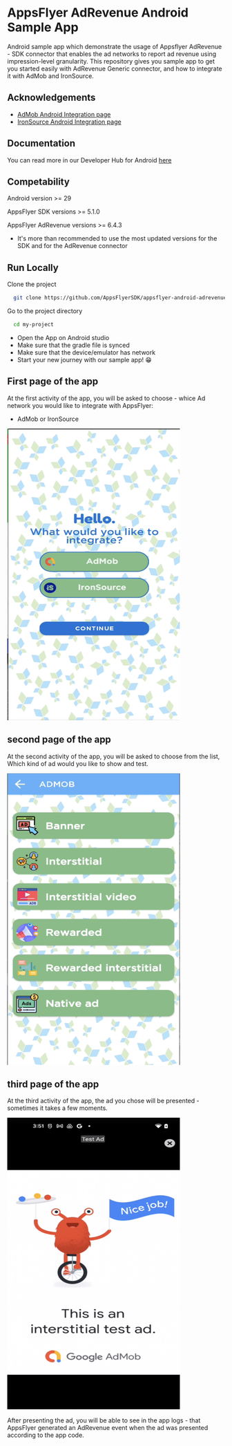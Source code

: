 
# AppsFlyer AdRevenue Android Sample App

Android sample app which demonstrate the usage of Appsflyer AdRevenue - SDK connector that 
enables the ad networks to report ad revenue using impression-level granularity.
This repository gives you sample app to get you started easily with AdRevenue Generic connector, and how to integrate it with AdMob and IronSource.


## Acknowledgements

 - [AdMob Android Integration page](https://developers.google.com/admob/android/quick-start)
 - [IronSource Android Integration page](https://developers.is.com/ironsource-mobile/android/android-sdk/)


## Documentation
You can read more in our Developer Hub for Android [here](https://dev.appsflyer.com/hc/docs/ad-revenue-1)


## Competability
Android version >= 29

AppsFlyer SDK versions >= 5.1.0

AppsFlyer AdRevenue versions >= 6.4.3

* It's more than recommended to use the most updated versions for the SDK and for the AdRevenue connector


## Run Locally

Clone the project

```bash
  git clone https://github.com/AppsFlyerSDK/appsflyer-android-adrevenue-sample-app.git
```

Go to the project directory

```bash
  cd my-project
```

* Open the App on Android studio
* Make sure that the gradle file is synced
* Make sure that the device/emulator has network
* Start your new journey with our sample app! 😁

## First page of the app
At the first activity of the app, you will be asked to choose - whice Ad network you would like to integrate with AppsFlyer:
* AdMob or IronSource 

<img src="/pics/firstpage.png" width="400" height="675">

## second page of the app
At the second activity of the app, you will be asked to choose from the list, Which kind of ad would you like to show and test.

<img src="/pics/secondpage.png" width="400" height="675">

## third page of the app
At the third activity of the app, the ad you chose will be presented - sometimes it takes a few moments.

<img src="/pics/thirdpage.png" width="400" height="675">

After presenting the ad, you will be able to see in the app logs - that AppsFlyer generated an AdRevenue event when the ad was presented according to the app code.
